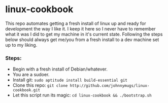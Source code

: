 linux-cookbook
==============

This repo automates getting a fresh install of linux up and ready for development the way I like it. I keep it here so I never have to remember what it was I did to get my machine in it's current state. Following the steps below should always get me/you from a fresh install to a dev machine set up to my liking.

### Steps:

- Begin with a fresh install of Debian/whatever.
- You are a sudoer.
- Install git: `sudo aptitude install build-essential git`
- Clone this repo: `git clone http://github.com/johnnymugs/linux-cookbook.git`
- Let this script run its magic: `cd linux-cookbook && ./bootstrap.sh`
